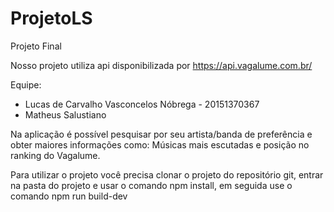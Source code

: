 # ProjetoLS
Projeto Final

Nosso projeto utiliza api disponibilizada por https://api.vagalume.com.br/

Equipe:
- Lucas de Carvalho Vasconcelos Nóbrega - 20151370367
- Matheus Salustiano


Na aplicação é possível pesquisar por seu artista/banda de preferência e obter maiores informações como: Músicas mais escutadas e posição no ranking do Vagalume.

Para utilizar o projeto você precisa clonar o projeto do repositório git, entrar na pasta do projeto e usar o comando npm install, em seguida use o comando npm run build-dev